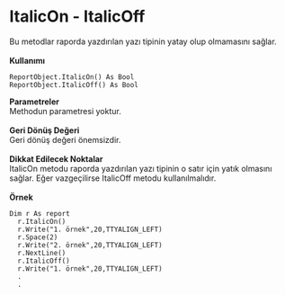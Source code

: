 # ItalicOn - ItalicOff

Bu metodlar raporda yazdırılan yazı tipinin yatay olup olmamasını sağlar.\
\
**Kullanımı**

```
ReportObject.ItalicOn() As Bool
ReportObject.ItalicOff() As Bool
```

**Parametreler**\
Methodun parametresi yoktur.\
\
**Geri Dönüş Değeri**\
Geri dönüş değeri önemsizdir.\
\
**Dikkat Edilecek Noktalar**\
ItalicOn metodu raporda yazdırılan yazı tipinin o satır için yatık olmasını sağlar. Eğer vazgeçilirse ItalicOff metodu kullanılmalıdır.\
\
**Örnek**

```
Dim r As report
  r.ItalicOn()
  r.Write("1. örnek",20,TTYALIGN_LEFT)
  r.Space(2)
  r.Write("2. örnek",20,TTYALIGN_LEFT)
  r.NextLine()
  r.ItalicOff()
  r.Write("1. örnek",20,TTYALIGN_LEFT)
  .
  .
```

